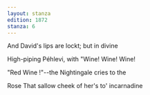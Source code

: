 ```yaml
---
layout: stanza
edition: 1872
stanza: 6
---
```


And David's lips are lockt; but in divine

High-piping Péhlevi, with "Wine! Wine! Wine!

"Red Wine !"--the Nightingale cries to the

Rose That sallow cheek of her's to' incarnadine